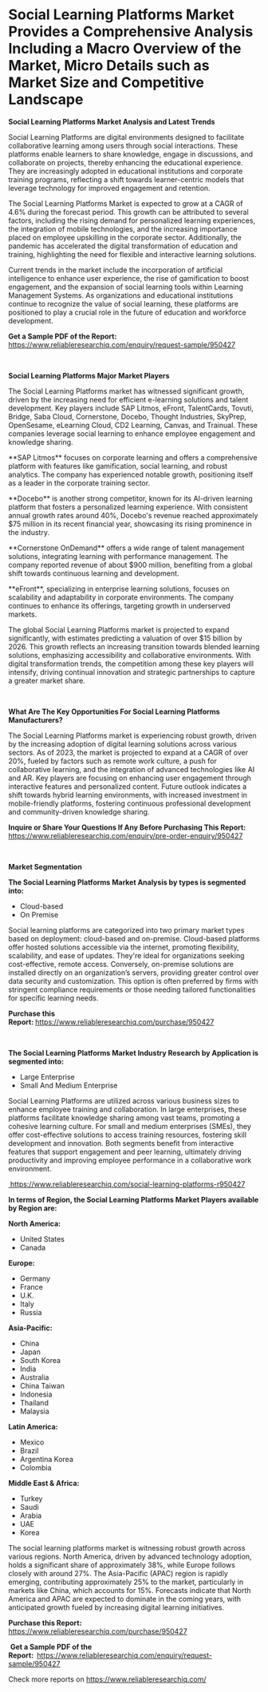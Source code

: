 <p><h1>Social Learning Platforms Market Provides a Comprehensive Analysis Including a Macro Overview of the Market, Micro Details such as Market Size and Competitive Landscape</h1></p><p><strong>Social Learning Platforms Market Analysis and Latest Trends</strong></p>
<p><p>Social Learning Platforms are digital environments designed to facilitate collaborative learning among users through social interactions. These platforms enable learners to share knowledge, engage in discussions, and collaborate on projects, thereby enhancing the educational experience. They are increasingly adopted in educational institutions and corporate training programs, reflecting a shift towards learner-centric models that leverage technology for improved engagement and retention.</p><p>The Social Learning Platforms Market is expected to grow at a CAGR of 4.6% during the forecast period. This growth can be attributed to several factors, including the rising demand for personalized learning experiences, the integration of mobile technologies, and the increasing importance placed on employee upskilling in the corporate sector. Additionally, the pandemic has accelerated the digital transformation of education and training, highlighting the need for flexible and interactive learning solutions.</p><p>Current trends in the market include the incorporation of artificial intelligence to enhance user experience, the rise of gamification to boost engagement, and the expansion of social learning tools within Learning Management Systems. As organizations and educational institutions continue to recognize the value of social learning, these platforms are positioned to play a crucial role in the future of education and workforce development.</p></p>
<p><strong>Get a Sample PDF of the Report:&nbsp;</strong> <a href="https://www.reliableresearchiq.com/enquiry/request-sample/950427?utm_campaign=3027&utm_medium=2&utm_source=Github&utm_content=ia&utm_term=06032025&utm_id=social-learning-platforms">https://www.reliableresearchiq.com/enquiry/request-sample/950427</a></p>
<p>&nbsp;</p>
<p><strong>Social Learning Platforms Major Market Players</strong></p>
<p><p>The Social Learning Platforms market has witnessed significant growth, driven by the increasing need for efficient e-learning solutions and talent development. Key players include SAP Litmos, eFront, TalentCards, Tovuti, Bridge, Saba Cloud, Cornerstone, Docebo, Thought Industries, SkyPrep, OpenSesame, eLearning Cloud, CD2 Learning, Canvas, and Trainual. These companies leverage social learning to enhance employee engagement and knowledge sharing.</p><p>**SAP Litmos** focuses on corporate learning and offers a comprehensive platform with features like gamification, social learning, and robust analytics. The company has experienced notable growth, positioning itself as a leader in the corporate training sector.</p><p>**Docebo** is another strong competitor, known for its AI-driven learning platform that fosters a personalized learning experience. With consistent annual growth rates around 40%, Docebo's revenue reached approximately $75 million in its recent financial year, showcasing its rising prominence in the industry.</p><p>**Cornerstone OnDemand** offers a wide range of talent management solutions, integrating learning with performance management. The company reported revenue of about $900 million, benefiting from a global shift towards continuous learning and development.</p><p>**eFront**, specializing in enterprise learning solutions, focuses on scalability and adaptability in corporate environments. The company continues to enhance its offerings, targeting growth in underserved markets.</p><p>The global Social Learning Platforms market is projected to expand significantly, with estimates predicting a valuation of over $15 billion by 2026. This growth reflects an increasing transition towards blended learning solutions, emphasizing accessibility and collaborative environments. With digital transformation trends, the competition among these key players will intensify, driving continual innovation and strategic partnerships to capture a greater market share.</p></p>
<p>&nbsp;</p>
<p><strong>What Are The Key Opportunities For Social Learning Platforms Manufacturers?</strong></p>
<p><p>The Social Learning Platforms market is experiencing robust growth, driven by the increasing adoption of digital learning solutions across various sectors. As of 2023, the market is projected to expand at a CAGR of over 20%, fueled by factors such as remote work culture, a push for collaborative learning, and the integration of advanced technologies like AI and AR. Key players are focusing on enhancing user engagement through interactive features and personalized content. Future outlook indicates a shift towards hybrid learning environments, with increased investment in mobile-friendly platforms, fostering continuous professional development and community-driven knowledge sharing.</p></p>
<p><strong>Inquire or Share Your Questions If Any Before Purchasing This Report:</strong> <a href="https://www.reliableresearchiq.com/enquiry/pre-order-enquiry/950427?utm_campaign=3027&utm_medium=2&utm_source=Github&utm_content=ia&utm_term=06032025&utm_id=social-learning-platforms">https://www.reliableresearchiq.com/enquiry/pre-order-enquiry/950427</a></p>
<p>&nbsp;</p>
<p><strong>Market Segmentation</strong></p>
<p><strong>The Social Learning Platforms Market Analysis by types is segmented into:</strong></p>
<p><ul><li>Cloud-based</li><li>On Premise</li></ul></p>
<p><p>Social learning platforms are categorized into two primary market types based on deployment: cloud-based and on-premise. Cloud-based platforms offer hosted solutions accessible via the internet, promoting flexibility, scalability, and ease of updates. They're ideal for organizations seeking cost-effective, remote access. Conversely, on-premise solutions are installed directly on an organization’s servers, providing greater control over data security and customization. This option is often preferred by firms with stringent compliance requirements or those needing tailored functionalities for specific learning needs.</p></p>
<p><strong>Purchase this Report:&nbsp;</strong><a href="https://www.reliableresearchiq.com/purchase/950427?utm_campaign=3027&utm_medium=2&utm_source=Github&utm_content=ia&utm_term=06032025&utm_id=social-learning-platforms">https://www.reliableresearchiq.com/purchase/950427</a></p>
<p>&nbsp;</p>
<p><strong>The Social Learning Platforms Market Industry Research by Application is segmented into:</strong></p>
<p><ul><li>Large Enterprise</li><li>Small And Medium Enterprise</li></ul></p>
<p><p>Social Learning Platforms are utilized across various business sizes to enhance employee training and collaboration. In large enterprises, these platforms facilitate knowledge sharing among vast teams, promoting a cohesive learning culture. For small and medium enterprises (SMEs), they offer cost-effective solutions to access training resources, fostering skill development and innovation. Both segments benefit from interactive features that support engagement and peer learning, ultimately driving productivity and improving employee performance in a collaborative work environment.</p></p>
<p><a href="https://www.reliableresearchiq.com/social-learning-platforms-r950427?utm_campaign=3027&utm_medium=2&utm_source=Github&utm_content=ia&utm_term=06032025&utm_id=social-learning-platforms">&nbsp;https://www.reliableresearchiq.com/social-learning-platforms-r950427</a></p>
<p><strong>In terms of Region, the Social Learning Platforms Market Players available by Region are:</strong></p>
<p>
    <p> <strong> North America: </strong>
        <ul>
            <li>United States</li>
            <li>Canada</li>
        </ul>
        </p> 
    <p> <strong> Europe: </strong>
        <ul>
            <li>Germany</li>
            <li>France</li>
            <li>U.K.</li>
            <li>Italy</li>
            <li>Russia</li>
        </ul>
        </p> 
    <p> <strong> Asia-Pacific: </strong>
        <ul>
            <li>China</li>
            <li>Japan</li>
            <li>South Korea</li>
            <li>India</li>
            <li>Australia</li>
            <li>China Taiwan</li>
            <li>Indonesia</li>
            <li>Thailand</li>
            <li>Malaysia</li>
        </ul>
        </p> 
    <p> <strong> Latin America: </strong>
        <ul>
            <li>Mexico</li>
            <li>Brazil</li>
            <li>Argentina Korea</li>
            <li>Colombia</li>
        </ul>
        </p> 
    <p> <strong> Middle East & Africa: </strong>
        <ul>
            <li>Turkey</li>
            <li>Saudi</li>
            <li>Arabia</li>
            <li>UAE</li>
            <li>Korea</li>
        </ul>
    </p>
    </p>
<p><p>The social learning platforms market is witnessing robust growth across various regions. North America, driven by advanced technology adoption, holds a significant share of approximately 38%, while Europe follows closely with around 27%. The Asia-Pacific (APAC) region is rapidly emerging, contributing approximately 25% to the market, particularly in markets like China, which accounts for 15%. Forecasts indicate that North America and APAC are expected to dominate in the coming years, with anticipated growth fueled by increasing digital learning initiatives.</p></p>
<p><strong>Purchase this Report: </strong><a href="https://www.reliableresearchiq.com/purchase/950427?utm_campaign=3027&utm_medium=2&utm_source=Github&utm_content=ia&utm_term=06032025&utm_id=social-learning-platforms">https://www.reliableresearchiq.com/purchase/950427</a></p>
<p>&nbsp;<strong>Get a Sample PDF of the Report:&nbsp;&nbsp;</strong><a href="https://www.reliableresearchiq.com/enquiry/request-sample/950427?utm_campaign=3027&utm_medium=2&utm_source=Github&utm_content=ia&utm_term=06032025&utm_id=social-learning-platforms">https://www.reliableresearchiq.com/enquiry/request-sample/950427</a></p>
<p><strong></strong></p>
<p>Check more reports on <a href="https://www.reliableresearchiq.com/?utm_campaign=3027&utm_medium=2&utm_source=Github&utm_content=ia&utm_term=06032025&utm_id=social-learning-platforms">https://www.reliableresearchiq.com/</a></p>